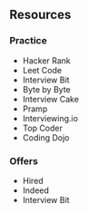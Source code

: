

## Resources

### Practice
- Hacker Rank
- Leet Code
- Interview Bit
- Byte by Byte
- Interview Cake
- Pramp
- Interviewing.io
- Top Coder
- Coding Dojo

### Offers
- Hired
- Indeed
- Interview Bit
